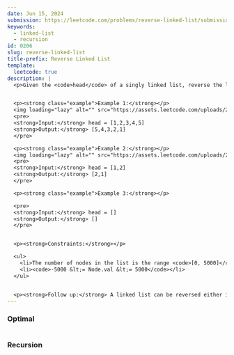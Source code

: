 ```yaml
---
date: Jun 15, 2024
submission: https://leetcode.com/problems/reverse-linked-list/submissions/1288548432
keywords:
  - linked-list
  - recursion
id: 0206
slug: reverse-linked-list
title-prefix: Reverse Linked List
template:
  leetcode: true
description: |
  <p>Given the <code>head</code> of a singly linked list, reverse the list, and return <em>the reversed list</em>.</p>


  <p><strong class="example">Example 1:</strong></p>
  <img loading="lazy" alt="" src="https://assets.leetcode.com/uploads/2021/02/19/rev1ex1.jpg" style="width: 542px; height: 222px;" />
  <pre>
  <strong>Input:</strong> head = [1,2,3,4,5]
  <strong>Output:</strong> [5,4,3,2,1]
  </pre>

  <p><strong class="example">Example 2:</strong></p>
  <img loading="lazy" alt="" src="https://assets.leetcode.com/uploads/2021/02/19/rev1ex2.jpg" style="width: 182px; height: 222px;" />
  <pre>
  <strong>Input:</strong> head = [1,2]
  <strong>Output:</strong> [2,1]
  </pre>

  <p><strong class="example">Example 3:</strong></p>

  <pre>
  <strong>Input:</strong> head = []
  <strong>Output:</strong> []
  </pre>


  <p><strong>Constraints:</strong></p>

  <ul>
  	<li>The number of nodes in the list is the range <code>[0, 5000]</code>.</li>
  	<li><code>-5000 &lt;= Node.val &lt;= 5000</code></li>
  </ul>


  <p><strong>Follow up:</strong> A linked list can be reversed either iteratively or recursively. Could you implement both?</p>
---
```


### Optimal

```ts {include="index.ts"}

```

### Recursion

```ts {include="recursion.ts"}

```
